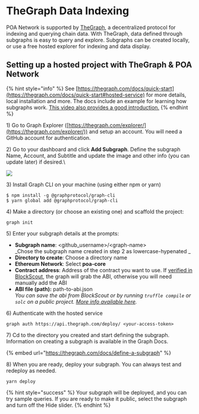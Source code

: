 # TheGraph Data Indexing

POA Network is supported by [TheGraph](https://thegraph.com), a decentralized protocol for indexing and querying chain data. With TheGraph, data defined through subgraphs is easy to query and explore. Subgraphs can be created locally, or use a free hosted explorer for indexing and data display.&#x20;

## Setting up a hosted project with TheGraph & POA Network

{% hint style="info" %}
See [https://thegraph.com/docs/quick-start](https://thegraph.com/docs/quick-start#hosted-service) for more details, local installation and more. The docs include an example for learning how subgraphs work.  [This video also provides a good introduction.](https://thegraph.com/hackathons/2019/12)
{% endhint %}

1\) Go to Graph Explorer ([https://thegraph.com/explorer/](https://thegraph.com/explorer/)) and setup an account. You will need a GitHub account for authentication.&#x20;

2\) Go to your dashboard and click **Add Subgraph**. Define the subgraph Name, Account, and Subtitle and update the image and other info (you can update later) if desired.\


![](../.gitbook/assets/create-a-subgraph.png)

3\) Install Graph CLI on your machine (using either npm or yarn)

```
$ npm install -g @graphprotocol/graph-cli
$ yarn global add @graphprotocol/graph-cli

```

4\) Make a directory (or choose an existing one) and scaffold the project:

```
graph init
```

5\) Enter your subgraph details at the prompts:

* **Subgraph name**: \<github\_username>/\<graph-name> \
  _Chose the subgraph name created in step 2 as lowercase-hypenated _
* **Directory to create**: Choose a directory name
* **Ethereum Network**: Select **poa-core**
* **Contract address**: Address of the contract you want to use. If [verified in BlockScout](https://docs.blockscout.com/for-users/smart-contract-interaction/verifying-a-smart-contract), the graph will grab the ABI, otherwise you will need manually add the ABI
* &#x20;**ABI file (path):** path-to-abi.json\
  _You can save the abi from BlockScout or by running `truffle compile` or `solc` on a public project. _[_More info available here_](https://thegraph.com/docs/define-a-subgraph#the-subgraph-manifest)_._

6\)  Authenticate with the hosted service

```
graph auth https://api.thegraph.com/deploy/ <your-access-token>
```

7\) Cd to the directory you created and start defining the subgraph. Information on creating a subgraph is available in the Graph Docs.

{% embed url="https://thegraph.com/docs/define-a-subgraph" %}

8\) When you are ready, deploy your subgraph. You can always test and redeploy as needed.&#x20;

```
yarn deploy
```

{% hint style="success" %}
Your subgraph will be deployed, and you can try sample queries. If you are ready to make it public, select the subgraph and turn off the Hide slider.
{% endhint %}
